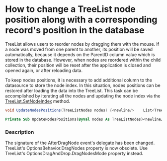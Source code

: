 # How to change a TreeList node position along with a corresponding record's position in the database


<p>TreeList allows users to reorder nodes by dragging them with the mouse. If a node was moved from one parent to another, its position will be saved automatically, because it depends on the ParentID column value which is stored in the database. However, when nodes are reordered within the child collection, their position will be reset after the application is closed and opened again, or after reloading data.</p><p>To keep nodes positions, it is necessary to add additional column to the datasource to store the node index. In this situation, nodes positions can be restored after loading the data into the TreeList. This task can be accomplished by iterating all the nodes and updating the node index via the <a href="http://documentation.devexpress.com/#WindowsForms/DevExpressXtraTreeListTreeList_SetNodeIndextopic"><u>TreeList.SetNodeIndex</u></a> method.</p>

```cs
void UpdateNodesPositions(TreeListNodes nodes) {<newline/>    List<TreeListNode> ns = new List<TreeListNode>();<newline/>    foreach (TreeListNode n in nodes)<newline/>        ns.Add(n);<newline/>    foreach (TreeListNode n in ns) {<newline/>        UpdateNodesPositions(n.Nodes);<newline/>        n.TreeList.SetNodeIndex(n, Convert.ToInt32(n.GetValue("Order")));<newline/>    }<newline/>}<newline/>
```



```vb
Private Sub UpdateNodesPositions(ByVal nodes As TreeListNodes)<newline/>	Dim ns As New List(Of TreeListNode)()<newline/>	For Each n As TreeListNode In nodes<newline/>		ns.Add(n)<newline/>	Next n<newline/>	For Each n As TreeListNode In ns<newline/>		UpdateNodesPositions(n.Nodes)<newline/>		n.TreeList.SetNodeIndex(n, Convert.ToInt32(n.GetValue("Order")))<newline/>	Next n<newline/>End Sub
```

<p> </p>


<h3>Description</h3>

The signature of the&nbsp;AfterDragNode event's delegate has been changed.&nbsp;<br>TreeList's&nbsp;OptionsBehavior.DragNodes property is now obsolete. Use TreeList's&nbsp;OptionsDragAndDrop.DragNodesMode property instead.

<br/>


